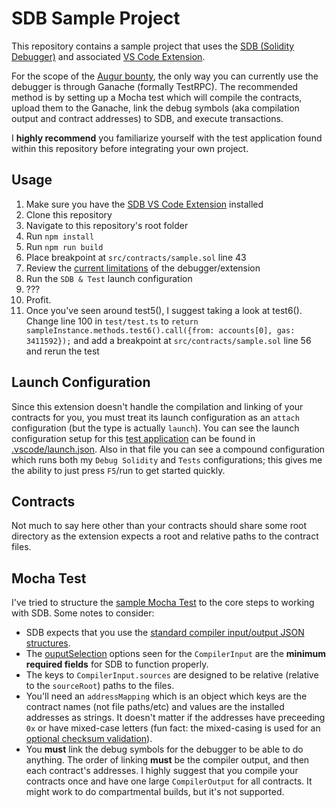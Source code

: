 # SDB Sample Project
This repository contains a sample project that uses the [SDB (Solidity Debugger)](https://gitlab.com/seeseplusplus/solidity-debugger) and associated [VS Code Extension](https://gitlab.com/seeseplusplus/vscode-sdb-debug).

For the scope of the [Augur bounty](https://github.com/AugurProject/augur-bounties#-bounty-2-portable-solidity-debugger), the only way you can currently use the debugger is through Ganache (formally TestRPC). The recommended method is by setting up a Mocha test which will compile the contracts, upload them to the Ganache, link the debug symbols (aka compilation output and contract addresses) to SDB, and execute transactions.

I **highly recommend** you familiarize yourself with the test application found within this repository before integrating your own project.

## Usage
1. Make sure you have the [SDB VS Code Extension](https://gitlab.com/seeseplusplus/vscode-sdb-debug) installed
1. Clone this repository
1. Navigate to this repository's root folder
1. Run `npm install`
1. Run `npm run build`
1. Place breakpoint at `src/contracts/sample.sol` line 43
1. Review the [current limitations](https://gitlab.com/seeseplusplus/vscode-sdb-debug/#current-limitations-of-both-sdb-and-sdb-vs-code-extension) of the debugger/extension
1. Run the `SDB & Test` launch configuration
1. ???
1. Profit.
1. Once you've seen around test5(), I suggest taking a look at test6(). Change line 100 in `test/test.ts` to `return sampleInstance.methods.test6().call({from: accounts[0], gas: 3411592});` and add a breakpoint at `src/contracts/sample.sol` line 56 and rerun the test

## Launch Configuration
Since this extension doesn't handle the compilation and linking of your contracts for you, you must treat its launch configuration as an `attach` configuration (but the type is actually `launch`). You can see the launch configuration setup for this [test application](https://gitlab.com/seeseplusplus/vscode-sdb-debug/blob/master/test/test.ts) can be found in [.vscode/launch.json](https://gitlab.com/seeseplusplus/vscode-sdb-debug/blob/master/.vscode/launch.json#L24-30). Also in that file you can see a compound configuration which runs both my `Debug Solidity` and `Tests` configurations; this gives me the ability to just press `F5`/run to get started quickly.

## Contracts
Not much to say here other than your contracts should share some root directory as the extension expects a root and relative paths to the contract files.

## Mocha Test
I've tried to structure the [sample Mocha Test](https://gitlab.com/seeseplusplus/vscode-sdb-debug/blob/master/test/test.ts) to the core steps to working with SDB. Some notes to consider:
- SDB expects that you use the [standard compiler input/output JSON structures](http://solidity.readthedocs.io/en/develop/using-the-compiler.html#compiler-input-and-output-json-description).
- The [ouputSelection](https://gitlab.com/seeseplusplus/vscode-sdb-debug/blob/master/test/test.ts#L44-54) options seen for the `CompilerInput` are the **minimum required fields** for SDB to function properly.
- The keys to `CompilerInput.sources` are designed to be relative (relative to the `sourceRoot`) paths to the files.
- You'll need an `addressMapping` which is an object which keys are the contract names (not file paths/etc) and values are the installed addresses as strings. It doesn't matter if the addresses have preceeding `0x` or have mixed-case letters (fun fact: the mixed-casing is used for an [optional checksum validation](https://github.com/ethereum/EIPs/issues/55#issuecomment-187159063)).
- You **must** link the debug symbols for the debugger to be able to do anything. The order of linking **must** be the compiler output, and then each contract's addresses. I highly suggest that you compile your contracts once and have one large `CompilerOutput` for all contracts. It might work to do compartmental builds, but it's not supported.
